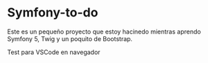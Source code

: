 # Symfony-to-do

Este es un pequeño proyecto que estoy hacinedo mientras aprendo Symfony 5, Twig y un poquito de Bootstrap.

Test para VSCode en navegador